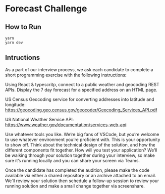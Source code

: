 # Forecast Challenge

## How to Run
````
yarn
yarn dev
````

## Intructions
As a part of our interview process, we ask each candidate to complete a short programming exercise with the following instructions:

Using React & typescritp, connect to a public weather and geocoding REST APIs. Display the 7 day forecast for a specified address on an HTML page.

US Census Geocoding service for converting addresses into latitude and longitude: https://geocoding.geo.census.gov/geocoder/Geocoding_Services_API.pdf

US National Weather Service API: https://www.weather.gov/documentation/services-web-api

Use whatever tools you like. We’re big fans of VSCode, but you’re welcome to use whatever environment you’re proficient with. This is your opportunity to show off. Think about the technical design of the solution, and how the different components fit together. How will you test your application? We’ll be walking through your solution together during your interview, so make sure it’s running locally and you can share your screen via Teams.

Once the candidate has completed the audition, please make the code available via either a shared repository or an archive attached to an email. We’ll review your solution then schedule a follow-up session to review your running solution and make a small change together via screenshare.